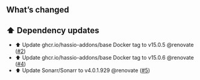 ## What’s changed

## ⬆️ Dependency updates

- ⬆️ Update ghcr.io/hassio-addons/base Docker tag to v15.0.5 @renovate ([#2](https://github.com/hassio-addons/addon-sonarr/pull/2))
- ⬆️ Update ghcr.io/hassio-addons/base Docker tag to v15.0.6 @renovate ([#4](https://github.com/hassio-addons/addon-sonarr/pull/4))
- ⬆️ Update Sonarr/Sonarr to v4.0.1.929 @renovate ([#5](https://github.com/hassio-addons/addon-sonarr/pull/5))
